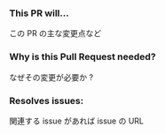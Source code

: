 ### This PR will...

この PR の主な変更点など

### Why is this Pull Request needed?

なぜその変更が必要か ?

### Resolves issues:

関連する issue があれば issue の URL
